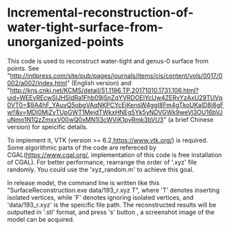 # Incremental-reconstruction-of-water-tight-surface-from-unorganized-points

This code is used to reconstruct water-tight and genus-0 surface from points. 
See "http://intlpress.com/site/pub/pages/journals/items/cis/content/vols/0017/0002/a002/index.html" (English version) and "http://kns.cnki.net/KCMS/detail/51.1196.TP.20171010.1731.106.html?uid=WEEvREcwSlJHSldRa1Fhb09jSnZqYVRDOElYcUw4ZERvYzAxU29TUVp0VT0=$9A4hF_YAuvQ5obgVAqNKPCYcEjKensW4ggI8Fm4gTkoUKaID8j8gFw!!&v=MDI0MjZyTUpGWT1MejdTWkxHNEg5Yk5yNDVGWk9weVl3OU16bVJuNmo1N1QzZmxxV00wQ0xMN1I3cWViK1pyRmk3bVU3" (a brief Chinese version) for speicific details.

To implement it, VTK (version >= 6.2,https://www.vtk.org/) is required. 
Some algorithmic parts of the code are refereced by CGAL(https://www.cgal.org/, implementation of this code is free installation of CGAL).
For better performance, rearrange the order of '.xyz' file randomly. You could use the 'xyz_random.m' to achieve this goal.

In release model, the command line is written like this "SurfaceReconstruction.exe data/193_r.xyz T", where 'T' denotes inserting isolated vertices, while 'F' denotes ignoring isolated vertices, and 'data/193_r.xyz' is the speicific file path. The reconstructed results will be outputted in '.stl' format, and press 's' button , a screenshot image of the model can be acquired.



